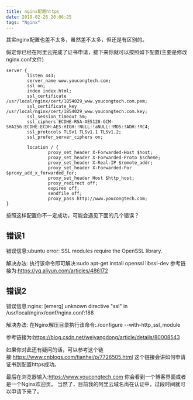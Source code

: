 ```yaml
---
title: nginx配置https
date: 2019-02-26 20:06:25
tags: "Nginx"
---
```



其实nginx配置也差不太多，虽然差不太多，但还是有区别的。
<!--more-->
假定你已经在阿里云完成了证书申请，接下来你就可以按照如下配置(主要是修改nginx.conf文件)
```
server {
        listen 443;
        server_name www.youcongtech.com;
        ssl on;
        index index.html;
        ssl_certificate /usr/local/nginx/cert/1854029_www.youcongtech.com.pem;
        ssl_certificate_key /usr/local/nginx/cert/1854029_www.youcongtech.com.key;
        ssl_session_timeout 5m;
        ssl_ciphers ECDHE-RSA-AES128-GCM-SHA256:ECDHE:ECDH:AES:HIGH:!NULL:!aNULL:!MD5:!ADH:!RC4;
        ssl_protocols TLSv1 TLSv1.1 TLSv1.2;
        ssl_prefer_server_ciphers on;

        location / {
                proxy_set_header X-Forwarded-Host $host;
                proxy_set_header X-Forwarded-Proto $scheme;
                proxy_set_header X-Real-IP $remote_addr;
                proxy_set_header X-Forwarded-For $proxy_add_x_forwarded_for;
                proxy_set_header Host $http_host;
                proxy_redirect off;
                expires off;
                sendfile off;
                proxy_pass http://www.youcongtech.com;
}

```

按照这样配置你不一定成功，可能会遇见下面的几个错误？

## 错误1

错误信息:ubuntu error: SSL modules require the OpenSSL library.

解决办法:
执行该命令即可解决:sudo apt-get install openssl libssl-dev
参考链接为:https://yq.aliyun.com/articles/486172

## 错误2

错误信息:nginx: [emerg] unknown directive "ssl" in /usr/local/nginx/conf/nginx.conf:188

解决办法:
在Nginx解压目录执行该命令:./configure --with-http_ssl_module

参考链接为:https://blog.csdn.net/weiyangdong/article/details/80008543

如果你对此还有疑问的话，可以参考这个链接:https://www.cnblogs.com/tianhei/p/7726505.html
这个链接会讲如何申请证书到配置https成功。

最后在浏览器输入:https://www.youcongtech.com 你会看到一个博客界面或者是一个Nginx欢迎页。
当然了，目前我的阿里云域名尚在认证中，过段时间就可以申请下来了。